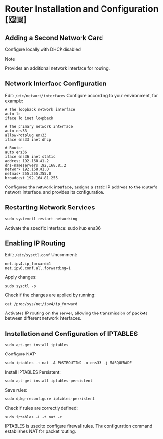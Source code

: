 # Router Installation and Configuration [🇬🇧]

## Adding a Second Network Card
Configure locally with DHCP disabled.
>[!note]
>Provides an additional network interface for routing.

## Network Interface Configuration
Edit: ```/etc/network/interfaces```
Configure according to your environment, for example:
```
# The loopback network interface
auto lo
iface lo inet loopback

# The primary network interface
auto ens33
allow-hotplug ens33
iface ens33 inet dhcp

# Router
auto ens36
iface ens36 inet static
address 192.168.81.2
dns-nameservers 192.168.81.2
network 192.168.81.0 
netmask 255.255.255.0 
broadcast 192.168.81.255
```
Configures the network interface, assigns a static IP address to the router's network interface, and provides its configuration.

## Restarting Network Services
```
sudo systemctl restart networking
```
Activate the specific interface: sudo ifup ens36

## Enabling IP Routing
Edit: ```/etc/sysctl.conf```
Uncomment:
```
net.ipv4.ip_forward=1 
net.ipv6.conf.all.forwarding=1
```
Apply changes: 
```
sudo sysctl -p
```
Check if the changes are applied by running: 
```
cat /proc/sys/net/ipv4/ip_forward
```
Activates IP routing on the server, allowing the transmission of packets between different network interfaces.

## Installation and Configuration of IPTABLES
```
sudo apt-get install iptables
```
Configure NAT: 
```
sudo iptables -t nat -A POSTROUTING -o ens33 -j MASQUERADE
```
Install IPTABLES Persistent: 
```
sudo apt-get install iptables-persistent
```
Save rules: 
```
sudo dpkg-reconfigure iptables-persistent
```
Check if rules are correctly defined: 
```
sudo iptables -L -t nat -v
```
IPTABLES is used to configure firewall rules. The configuration command establishes NAT for packet routing.
